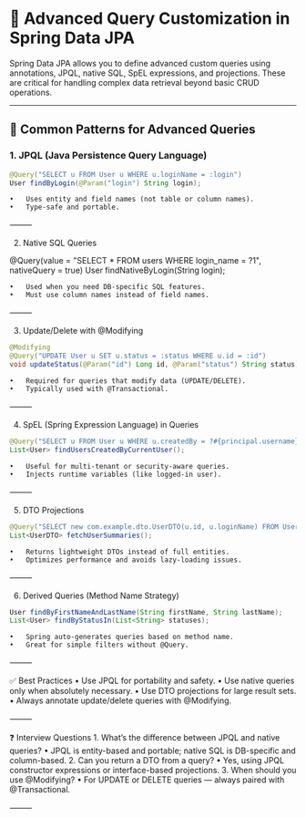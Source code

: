# 🎯 Advanced Query Customization in Spring Data JPA

Spring Data JPA allows you to define advanced custom queries using annotations, JPQL, native SQL, SpEL expressions, and projections. These are critical for handling complex data retrieval beyond basic CRUD operations.

---

## 🔧 Common Patterns for Advanced Queries

### 1. JPQL (Java Persistence Query Language)

```java
@Query("SELECT u FROM User u WHERE u.loginName = :login")
User findByLogin(@Param("login") String login);
```


	•	Uses entity and field names (not table or column names).
	•	Type-safe and portable.

⸻

2. Native SQL Queries

@Query(value = "SELECT * FROM users WHERE login_name = ?1", nativeQuery = true)
User findNativeByLogin(String login);

	•	Used when you need DB-specific SQL features.
	•	Must use column names instead of field names.

⸻

3. Update/Delete with @Modifying

```java
@Modifying
@Query("UPDATE User u SET u.status = :status WHERE u.id = :id")
void updateStatus(@Param("id") Long id, @Param("status") String status);
```

	•	Required for queries that modify data (UPDATE/DELETE).
	•	Typically used with @Transactional.

⸻

4. SpEL (Spring Expression Language) in Queries

```java
@Query("SELECT u FROM User u WHERE u.createdBy = ?#{principal.username}")
List<User> findUsersCreatedByCurrentUser();
```


	•	Useful for multi-tenant or security-aware queries.
	•	Injects runtime variables (like logged-in user).

⸻

5. DTO Projections

```java
@Query("SELECT new com.example.dto.UserDTO(u.id, u.loginName) FROM User u")
List<UserDTO> fetchUserSummaries();
```


	•	Returns lightweight DTOs instead of full entities.
	•	Optimizes performance and avoids lazy-loading issues.

⸻

6. Derived Queries (Method Name Strategy)

```java
User findByFirstNameAndLastName(String firstName, String lastName);
List<User> findByStatusIn(List<String> statuses);
```


	•	Spring auto-generates queries based on method name.
	•	Great for simple filters without @Query.

⸻

✅ Best Practices
	•	Use JPQL for portability and safety.
	•	Use native queries only when absolutely necessary.
	•	Use DTO projections for large result sets.
	•	Always annotate update/delete queries with @Modifying.

⸻

❓ Interview Questions
	1.	What’s the difference between JPQL and native queries?
	•	JPQL is entity-based and portable; native SQL is DB-specific and column-based.
	2.	Can you return a DTO from a query?
	•	Yes, using JPQL constructor expressions or interface-based projections.
	3.	When should you use @Modifying?
	•	For UPDATE or DELETE queries — always paired with @Transactional.

⸻